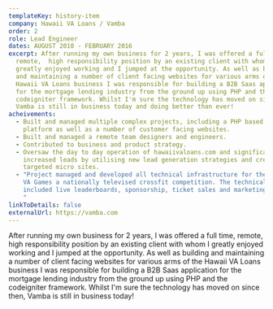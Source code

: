 ```yaml
---
templateKey: history-item
company: Hawaii VA Loans / Vamba
order: 2
role: Lead Engineer
dates: AUGUST 2010 - FEBRUARY 2016
excerpt: After running my own business for 2 years, I was offered a full time,
  remote,  high responsibility position by an existing client with whom I
  greatly enjoyed working and I jumped at the opportunity. As well as building
  and maintaining a number of client facing websites for various arms of the
  Hawaii VA Loans business I was responsible for building a B2B Saas application
  for the mortgage lending industry from the ground up using PHP and the
  codeigniter framework. Whilst I'm sure the technology has moved on since then,
  Vamba is still in business today and doing better than ever!
acheivements:
  - Built and managed multiple complex projects, including a PHP based B2B SAAS
    platform as well as a number of customer facing websites.
  - Built and managed a remote team designers and engineers.
  - Contributed to business and product strategy.
  - Oversaw the day to day operation of hawaiivaloans.com and significantly
    increased leads by utilising new lead generation strategies and creating
    targeted micro sites.
  - "Project managed and developed all technical infrastructure for the Hawaii
    VA Games a nationally televised crossfit competition. The technical offering
    included live leaderboards, sponsorship, ticket sales and marketing efforts.
    "
linkToDetails: false
externalUrl: https://vamba.com
---
```

After running my own business for 2 years, I was offered a full time, remote,  high responsibility position by an existing client with whom I greatly enjoyed working and I jumped at the opportunity. As well as building and maintaining a number of client facing websites for various arms of the Hawaii VA Loans business I was responsible for building a B2B Saas application for the mortgage lending industry from the ground up using PHP and the codeigniter framework. Whilst I'm sure the technology has moved on since then, Vamba is still in business today!